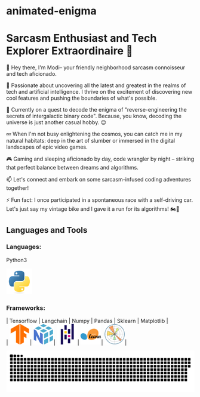 # animated-enigma
# Sarcasm Enthusiast and Tech Explorer Extraordinaire 🚀

👋 Hey there, I'm Modi– your friendly neighborhood sarcasm connoisseur and tech aficionado.

🤖 Passionate about uncovering all the latest and greatest in the realms of tech and artificial intelligence. I thrive on the excitement of discovering new cool features and pushing the boundaries of what's possible.

🌌 Currently on a quest to decode the enigma of  "reverse-engineering the secrets of intergalactic binary code". Because, you know, decoding the universe is just another casual hobby. 😉

💤 When I'm not busy enlightening the cosmos, you can catch me in my natural habitats: deep in the art of slumber or immersed in the digital landscapes of epic video games.

🎮 Gaming and sleeping aficionado by day, code wrangler by night – striking that perfect balance between dreams and algorithms.

📫 Let's connect and embark on some sarcasm-infused coding adventures together!

⚡ Fun fact: I once participated in a spontaneous race with a self-driving car. Let's just say my vintage bike and I gave it a run for its algorithms! 🏍️🤖




## Languages and Tools 
<div>

### Languages:
   Python3 


<img src=".github/workflows/python-original.svg" title="Python"  alt="Python" width="70" height="70"/>


### Frameworks:

| Tensorflow | Langchain | Numpy | Pandas | Sklearn | Matplotlib |  
|  <img src=".github/workflows/tensorflow-original.svg" title="TensorFlow"  alt="TensorFlow" width="55" height="55"/>|  <img src=".github/workflows/numpy-original.svg" title="Numpy" alt="Numpy" width="55" height="55"/>|  <img src=".github/workflows/pandas-original.svg" title="Pandas" alt="Pandas" width="55" height="55"/>|  <img src=".github/workflows/scikitlearn-original.svg" title="sklearn" alt="sklearn" width="55" height="55"/>|  <img src=".github/workflows/matplotlib-original.svg" title="Matplotlib" alt="Matplotlib" width="55" height="55"/>| 


</div>


<p align="center">
 <img width="1000" src=".github/workflows/main.svg" alt="snake"/>
</p>
